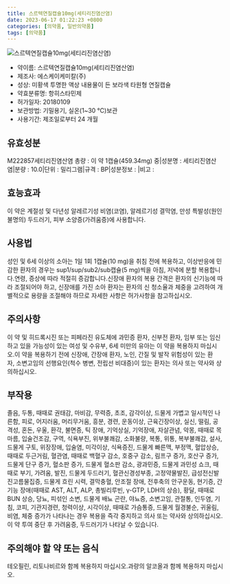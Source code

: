 ```yaml
---
title: 스르텍연질캡슐10mg(세티리진염산염)
date: 2023-06-17 01:22:23 +0800
categories: [의약품, 일반의약품]
tags: [의약품]
---
```

![스르텍연질캡슐10mg(세티리진염산염)](https://nedrug.mfds.go.kr/pbp/cmn/itemImageDownload/1Nqf2BSxnfw)

- 약이름: 스르텍연질캡슐10mg(세티리진염산염)
- 제조사: 에스케이케미칼(주)
- 성상: 미황색 투명한 액상 내용물이 든 보라색 타원형 연질캡슐
- 약효분류명: 항히스타민제
- 허가일자: 20180109
- 보관방법: 기밀용기, 실온(1~30 ℃)보관
- 사용기간: 제조일로부터 24 개월
## 유효성분
M222857세티리진염산염
총량 : 이 약 1캡슐(459.34mg) 중|성분명 : 세티리진염산염|분량 : 10.0|단위 : 밀리그램|규격 : BP|성분정보 : |비고 :
## 효능효과
이 약은 계절성 및 다년성 알레르기성 비염(코염), 알레르기성 결막염, 만성 특발성(원인 불명의) 두드러기, 피부 소양증(가려움증)에 사용합니다.
## 사용법
성인 및 6세 이상의 소아는 1일 1회 1캡슐(10 mg)을 취침 전에 복용하고, 이상반응에 민감한 환자의 경우는 sup1/sup/sub2/sub캡슐(5 mg)씩을 아침, 저녁에 분할 복용합니다.연령, 증상에 따라 적절히 증감합니다.신장애 환자의 복용 간격은 환자의 신기능에 따라 조절되어야 하고, 신장애를 가진 소아 환자는 환자의 신 청소율과 체중을 고려하여 개별적으로 용량을 조절해야 하므로 자세한 사항은 허가사항을 참고하십시오.
## 주의사항
이 약 및 히드록시진 또는 피페라진 유도체에 과민증 환자, 신부전 환자, 임부 또는 임신하고 있을 가능성이 있는 여성 및 수유부, 6세 미만의 유아는 이 약을 복용하지 마십시오.이 약을 복용하기 전에 신장애, 간장애 환자, 노인, 간질 및 발작 위험성이 있는 환자, 소변고임의 선행요인(척수 병변, 전립선 비대증)이 있는 환자는 의사 또는 약사와 상의하십시오.
## 부작용
졸음, 두통, 때때로 권태감, 마비감, 무력증, 초조, 감각이상, 드물게 가볍고 일시적인 나른함, 피로, 어지러움, 머리무거움, 흥분, 경련, 운동이상, 근육긴장이상, 실신, 떨림, 공격성, 혼돈, 우울, 환각, 불면증, 틱 장애, 기억상실, 기억장애, 자살관념, 악몽, 때때로 목마름, 입술건조감, 구역, 식욕부진, 위부불쾌감, 소화불량, 복통, 위통, 복부불쾌감, 설사, 드물게 구토, 위장장애, 입술염, 미각이상, 식욕증진, 드물게 빠른맥, 부정맥, 혈압상승, 때때로 두근거림, 혈관염, 때때로 백혈구 감소, 호중구 감소, 림프구 증가, 호산구 증가, 드물게 단구 증가, 혈소판 증가, 드물게 혈소판 감소, 광과민증, 드물게 과민성 쇼크, 때때로 부기, 가려움, 발진, 드물게 두드러기, 혈관신경성부종, 고정약물발진, 급성전신발진고름물집증, 드물게 흐린 시력, 결막충혈, 안조절 장애, 전후축의 안구운동, 현기증, 간기능 장애(때때로 AST, ALT, ALP, 총빌리루빈, γ-GTP, LDH의 상승), 황달, 때때로 BUN 상승, 당뇨, 피섞인 소변, 드물게 배뇨 곤란, 야뇨증, 소변고임, 관절통, 인두염, 기침, 코피, 기관지경련, 청력이상, 시각이상, 때때로 가슴통증, 드물게 월경불순, 귀울림, 비염, 체중 증가가 나타나는 경우 복용을 즉각 중지하고 의사 또는 약사와 상의하십시오.이 약 투여 중단 후 가려움증, 두드러기가 나타날 수 있습니다.
## 주의해야 할 약 또는 음식
테오필린, 리토나비르와 함께 복용하지 마십시오.과량의 알코올과 함께 복용하지 마십시오.
